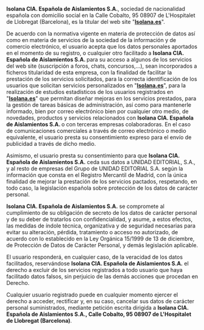 
<p ><strong>Isolana CIA. Española de Aislamientos S.A.</strong>, 
    sociedad de nacionalidad española con domicilio social en la Calle Cobalto, 95 
    08907 de L&#39;Hospitalet de Llobregat (Barcelona), es la titular del web site &quot;<b><a href="http://www.isolana.es">Isolana.es</a></b>".</p>
<p >De acuerdo con la normativa vigente en materia de protección de datos así
como en materia de servicios de la sociedad de la información y de comercio
electrónico, el usuario acepta que los datos personales aportados en el
momento de su registro, o cualquier otro facilitado a <strong>Isolana CIA. Española 
    de Aislamientos S.A. </strong>para su acceso a algunos de los servicios del web site (suscripción a foros,
chats, concursos,...), sean incorporados a ficheros titularidad de esta
empresa, con la finalidad de facilitar la prestación de los servicios
solicitados, para la correcta identificación de los usuarios que solicitan
servicios personalizados en "<b><a href="http://www.isolana.es">Isolana.es</a></b>", para la realización de estudios
estadísticos de los usuarios registrados en "<b><a href="http://www.isolana.es">Isolana.es</a></b>" que permitan
diseñar mejoras en los servicios prestados, para la gestión de tareas
básicas de administración, así como para mantenerle informado, bien por
correo electrónico bien por cualquier otro medio, de novedades,
productos y servicios relacionados con <strong>Isolana CIA. Española de Aislamientos 
    S.A. </strong>o con
terceras empresas colaboradoras. En el caso de comunicaciones comerciales
a través de correo electrónico o medio equivalente, el usuario presta
su consentimiento expreso para el envío de publicidad a través de
dicho medio.</p>
<p >Asimismo, el usuario presta su consentimiento para que
<strong>Isolana CIA. Española de Aislamientos S.A.</strong> ceda sus datos a UNIDAD EDITORIAL, S.A., y
al resto de empresas del Grupo de UNIDAD EDITORIAL S.A. según la
información que consta en el Registro Mercantil de Madrid, con
la única finalidad de mejorar la prestación de los servicios
pactados, respetando, en todo caso, la legislación española
sobre protección de los datos de carácter personal.</p>
<p ><strong>Isolana CIA. Española de Aislamientos S.A.</strong> se compromete al cumplimiento de su obligación
de secreto de los datos de carácter personal y de su deber de
tratarlos con confidencialidad, y asume, a estos efectos, las
medidas de índole técnica, organizativa y de seguridad necesarias
para evitar su alteración, pérdida, tratamiento o acceso no autorizado,
de acuerdo con lo establecido en la Ley Orgánica 15/1999 de 13 de
diciembre, de Protección de Datos de Carácter Personal, y demás
legislación aplicable. </p>
<p >El usuario responderá, en cualquier caso, de la veracidad de los
datos facilitados, reservándose <strong>Isolana CIA. Española de Aislamientos S.A.</strong> el derecho
a excluir de los servicios registrados a todo usuario que haya
facilitado datos falsos, sin perjuicio de las demás acciones
que procedan en Derecho. </p>
<p >Cualquier usuario registrado puede en cualquier momento ejercer
el derecho a acceder, rectificar y, en su caso, cancelar sus
datos de carácter personal suministrados, mediante petición
escrita dirigida a <strong>Isolana CIA. Española de Aislamientos S.A., Calle 
    Cobalto, 95 08907 de L&#39;Hospitalet de Llobregat (Barcelona)</strong>. </p>
